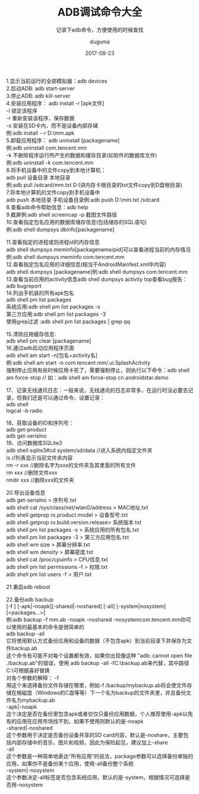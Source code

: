﻿---
layout:     post
title:      ADB调试命令大全
subtitle:   记录下adb命令，方便使用的时候查找
date:       2017-08-23
author:     duguma
header-img: img/article-bg.jpg
top: false
catalog: false
tags:
    - 工具命令
    - adb调试
    - 笔记
---

1.显示当前运行的全部模拟器：adb devices  
2.启动ADB:    adb start-server  
3.停止ADB:   adb kill-server  
4.安装应用程序：      adb install -r [apk文件]  
-l 锁定该程序    
-r 重新安装该程序，保存数据    
-s 安装在SD卡内，而不是设备内部存储  
例:adb install --r D:\mm.apk  
5.卸载应用程序：  adb uninstall [packagename]  
例:adb uninstall com.tencent.mm  
-k  不删除程序运行所产生的数据和缓存目录(如软件的数据库文件)  
例:adb uninstall -k com.tencent.mm  
6.将手机设备中的文件copy到本地计算机：         
adb pull 设备目录 本地目录  
例:adb pull /sdcard/mm.txt D:\(讲内存卡根目录的txt文件copy到D盘根目录)  
7.将本地计算机的文件copy到手机设备中     
adb push 本地目录 手机设备目录例:adb push D:\mm.txt /sdcard  
8.查看adb命令帮助信息：adb help  
9.截屏例:adb shell screencap -p 截图文件路径  
10.查看指定包名应用的数据库储存信息(包括储存的SQL语句)  
例:adb shell dumpsys dbinfo[packagename]  

11.查看指定的进程或则进程id的内存信息    
adb shell dumpsys meminfo[packagename/pid]可以查看进程当前的内存情况  
例:adb shell dumpsys meminfo com.tencent.mm  
12.查看指定包名应用的详细信息(相当于AndroidMainfest.xml中内容)  
adb shell dumpsys [packagename]例:adb shell dumpsys com.tencent.mm  
13.查看当前应用的activity信息adb shell dumpsys activity top查看bug报告：   
adb bugreport   
14.列出手机装的所有apk包名  
adb shell pm list packages  
系统应用:adb shell pm list packages -s  
第三方应用:adb shell pm list packages -3  
使用grep过滤 :adb shell pm list packages | grep qq  

15.清除应用缓存信息:  
adb shell pm clear [packagename]  
16.通过adb启动应用程序页面  
adb shell am start -n[包名+activity名]  
例:adb shell am start -n com.tencent.mm/.ui.SplashAcitvity  
强制停止应用有些时候应用卡死了，需要强制停止，则执行以下命令：adb shell am force-stop <packagename>// 如：adb shell am force-stop cn.androidstar.demo        
    
17、记录无线通讯日志：一般来说，无线通讯的日志非常多，在运行时没必要去记录，但我们还是可以通过命令，设置记录：         
    adb shell           
    logcat -b radio          

18、获取设备的ID和序列号：      
     adb get-product       
     adb get-serialno      
19、访问数据库SQLite3       
    adb shell sqlite3#cd system/sd/data //进入系统内指定文件夹       
ls //列表显示当前文件夹内容     
rm -r xxx //删除名字为xxx的文件夹及其里面的所有文件     
rm xxx //删除文件xxx     
rmdir xxx //删除xxx的文件夹    
 
20.导出设备信息    
adb get-serialno > 序列号.txt  
adb shell cat /sys/class/net/wlan0/address > MAC地址.txt  
adb shell getprop ro.product.model > 设备型号.txt  
adb shell getprop ro.build.version.release> 系统版本.txt  
adb shell pm list packages -s > 系统应用的所有包名.txt  
adb shell pm list packages -3 > 第三方应用包名.txt  
adb shell wm size > 屏幕分辨率.txt  
adb shell wm density > 屏幕密度.txt  
adb shell cat /proc/cpuinfo > CPU信息.txt  
adb shell pm list permissions -f > 权限.txt  
adb shell pm list users -f > 用户.txt  

21.重启adb reboot   

22.备份adb backup     
[-f <file>] [-apk|-noapk][-shared|-noshared] [-all] [-system|nosystem] [<packages...>]  
例:adb backup -f mm.ab -noapk -noshared -nosystemcom.tencent.mm你可以使用的最基本的命令是很简单的  
adb backup -all  
它将使用默认方式备份应用和设备的数据（不包含apk）到当前目录下并保存为文件backup.ab  
这个命令有可能不对每个设置都有效，如果你出现像这种 "adb: cannot open file ./backup.ab"的错误，使用 adb backup -all -fC:\backup.ab来代替，其中路径C:\可根据喜好替换  
对各个参数的解释：
-f <file>  
用这个来选择备份文件存储在哪里，例如-f /backup/mybackup.ab将会使文件存储在根磁盘（Windows的C盘等等）下一个名为backup的文件夹里，并且备份文件名为mybackup.ab  
-apk|-noapk  
这个决定是否在备份里包含apk或者仅仅只备份应用数据，个人推荐使用-apk以免有的应用在应用市场找不到，如果不使用则默认的是-noapk  
-shared|-noshared  
这个参数用于决定是否备份设备共享的SD card内容，默认是-noshare，主要包括内部存储中的音乐、图片和视频，因此为保险起见，建议加上-share  
-all  
这个参数是一种简单地表达“所有应用”的说法，package参数可以选择备份单独的应用，如果你不是备份某个应用，使用-all备份整个系统  
-system|-nosystem  
这个参数决定-all标签是否包含系统应用，默认的是-system，根据情况可选择是否用-nosystem  